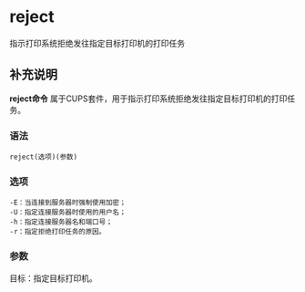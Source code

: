 reject
===

指示打印系统拒绝发往指定目标打印机的打印任务

## 补充说明

**reject命令** 属于CUPS套件，用于指示打印系统拒绝发往指定目标打印机的打印任务。

###  语法

```shell
reject(选项)(参数)
```

###  选项

```shell
-E：当连接到服务器时强制使用加密；
-U：指定连接服务器时使用的用户名；
-h：指定连接服务器名和端口号；
-r：指定拒绝打印任务的原因。
```

###  参数

目标：指定目标打印机。


